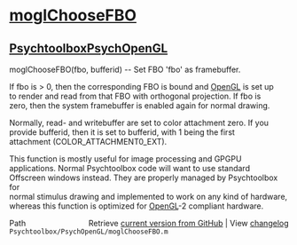 # [moglChooseFBO](moglChooseFBO)
## [Psychtoolbox](Psychtoolbox)[PsychOpenGL](PsychOpenGL)

moglChooseFBO(fbo, bufferid) -- Set FBO 'fbo' as framebuffer.  
  
If fbo is \> 0, then the corresponding FBO is bound and [OpenGL](OpenGL) is set up  
to render and read from that FBO with orthogonal projection. If fbo is  
zero, then the system framebuffer is enabled again for normal drawing.  
  
Normally, read- and writebuffer are set to color attachment zero. If you  
provide bufferid, then it is set to bufferid, with 1 being the first  
attachment (COLOR\_ATTACHMENT0\_EXT).  
  
This function is mostly useful for image processing and GPGPU  
applications. Normal Psychtoolbox code will want to use standard  
Offscreen windows instead. They are properly managed by Psychtoolbox for  
normal stimulus drawing and implemented to work on any kind of hardware,  
whereas this function is optimized for [OpenGL](OpenGL)-2 compliant hardware.  




<div class="code_header" style="text-align:right;">
  <span style="float:left;">Path&nbsp;&nbsp;</span> <span class="counter">Retrieve <a href=
  "https://raw.github.com/Psychtoolbox-3/Psychtoolbox-3/beta/Psychtoolbox/PsychOpenGL/moglChooseFBO.m">current version from GitHub</a> | View <a href=
  "https://github.com/Psychtoolbox-3/Psychtoolbox-3/commits/beta/Psychtoolbox/PsychOpenGL/moglChooseFBO.m">changelog</a></span>
</div>
<div class="code">
  <code>Psychtoolbox/PsychOpenGL/moglChooseFBO.m</code>
</div>

